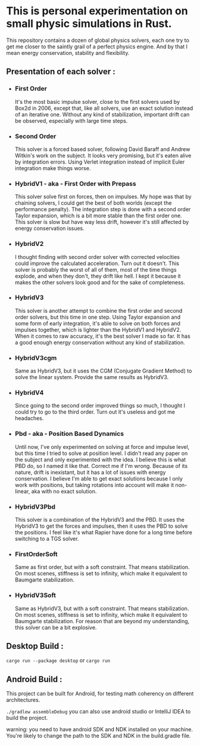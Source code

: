 # This is personal experimentation on small physic simulations in Rust.

This repository contains a dozen of global physics solvers, each one try to get me closer to the saintly grail of a perfect physics engine.
And by that I mean energy conservation, stability and flexibility.

## Presentation of each solver :
- ### First Order
  It's the most basic impulse solver, close to the first solvers used by Box2d in 2006, except that, like all solvers, use an exact solution instead of an iterative one.
  Without any kind of stabilization, important drift can be observed, especially with large time steps.
- ### Second Order
  This solver is a forced based solver, following David Baraff and Andrew Witkin's work on the subject. It looks very promising, but it's eaten alive by integration errors.
  Using Verlet integration instead of implicit Euler integration make things worse.
- ### HybridV1 - aka - First Order with Prepass
  This solver solve first on forces, then on impulses. My hope was that by chaining solvers, I could get the best of both worlds (except the performance penalty).
  The integration step is done with a second order Taylor expansion, which is a bit more stable than the first order one.
  This solver is slow but have way less drift, however it's still affected by energy conservation issues.
- ### HybridV2
  I thought finding with second order solver with corrected velocities could improve the calculated acceleration. Turn out it doesn't.
  This solver is probably the worst of all of them, most of the time things explode, and when they don't, they drift like hell.
  I kept it because it makes the other solvers look good and for the sake of completeness.
- ### HybridV3
  This solver is another attempt to combine the first order and second order solvers, but this time in one step.
  Using Taylor expansion and some form of early integration, it's able to solve on both forces and impulses together, which is lighter than the HybridV1 and HybridV2.
  When it comes to raw accuracy, it's the best solver I made so far. It has a good enough energy conservation without any kind of stabilization.
- ### HybridV3cgm
  Same as HybridV3, but it uses the CGM (Conjugate Gradient Method) to solve the linear system. Provide the same results as HybridV3.
- ### HybridV4
  Since going to the second order improved things so much, I thought I could try to go to the third order. Turn out it's useless and got me headaches.
- ### Pbd - aka - Position Based Dynamics
  Until now, I've only experimented on solving at force and impulse level, but this time I tried to solve at position level.
  I didn't read any paper on the subject and only experimented with the idea. I believe this is what PBD do, so I named it like that. Correct me if I'm wrong.
  Because of its nature, drift is inexistant, but it has a lot of issues with energy conservation.
  I believe I'm able to get exact solutions because I only work with positions, but taking rotations into account will make it non-linear, aka with no exact solution.
- ### HybridV3Pbd
  This solver is a combination of the HybridV3 and the PBD. It uses the HybridV3 to get the forces and impulses, then it uses the PBD to solve the positions.
  I feel like it's what Rapier have done for a long time before switching to a TGS solver.
- ### FirstOrderSoft
  Same as first order, but with a soft constraint. That means stabilization.
  On most scenes, stiffness is set to infinity, which make it equivalent to Baumgarte stabilization.
- ### HybridV3Soft
  Same as HybridV3, but with a soft constraint. That means stabilization.
  On most scenes, stiffness is set to infinity, which make it equivalent to Baumgarte stabilization. For reason that are beyond my understanding, this solver can be a bit explosive.
## Desktop Build :
```cargo run --package desktop```
or 
```cargo run```

## Android Build :
This project can be built for Android, for testing math coherency on different architectures.

```./gradlew assembleDebug```
you can also use android studio or IntelliJ IDEA to build the project.

warning: you need to have android SDK and NDK installed on your machine.  
You're likely to change the path to the SDK and NDK in the build.gradle file.